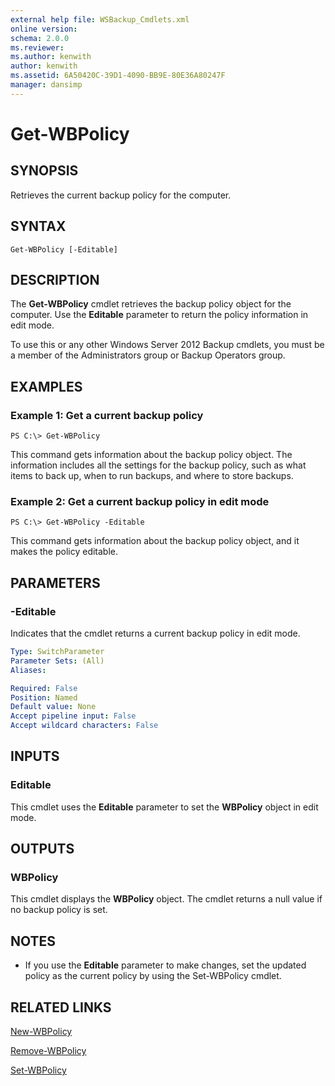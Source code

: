 ```yaml
---
external help file: WSBackup_Cmdlets.xml
online version: 
schema: 2.0.0
ms.reviewer:
ms.author: kenwith
author: kenwith
ms.assetid: 6A50420C-39D1-4090-BB9E-80E36A80247F
manager: dansimp
---
```


# Get-WBPolicy

## SYNOPSIS
Retrieves the current backup policy for the computer.

## SYNTAX

```
Get-WBPolicy [-Editable]
```

## DESCRIPTION
The **Get-WBPolicy** cmdlet retrieves the backup policy object for the computer.
Use the **Editable** parameter to return the policy information in edit mode.

To use this or any other Windows Server 2012 Backup cmdlets, you must be a member of the Administrators group or Backup Operators group.

## EXAMPLES

### Example 1: Get a current backup policy
```
PS C:\> Get-WBPolicy
```

This command gets information about the backup policy object.
The information includes all the settings for the backup policy, such as what items to back up, when to run backups, and where to store backups.

### Example 2: Get a current backup policy in edit mode
```
PS C:\> Get-WBPolicy -Editable
```

This command gets information about the backup policy object, and it makes the policy editable.

## PARAMETERS

### -Editable
Indicates that the cmdlet returns a current backup policy in edit mode.

```yaml
Type: SwitchParameter
Parameter Sets: (All)
Aliases: 

Required: False
Position: Named
Default value: None
Accept pipeline input: False
Accept wildcard characters: False
```

## INPUTS

### Editable
This cmdlet uses the **Editable** parameter to set the **WBPolicy** object in edit mode.

## OUTPUTS

### WBPolicy
This cmdlet displays the **WBPolicy** object.
The cmdlet returns a null value if no backup policy is set.

## NOTES
* If you use the **Editable** parameter to make changes, set the updated policy as the current policy by using the Set-WBPolicy cmdlet.

## RELATED LINKS

[New-WBPolicy](./New-WBPolicy.md)

[Remove-WBPolicy](./Remove-WBPolicy.md)

[Set-WBPolicy](./Set-WBPolicy.md)

